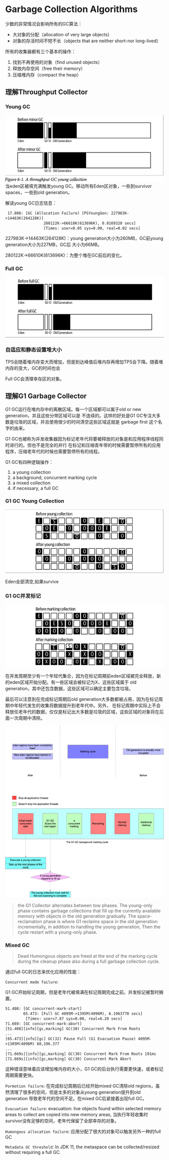 # Garbage Collection Algorithms
少数的异常情况会影响所有的GC算法：
* 大对象的分配（allocation of very large objects）
* 对象的存活时间不短不长（objects that are neither short-nor long-lived）

所有的收集器都有三个基本的操作：
1. 找到不再使用的对象（find unused objects）
2. 释放内存空间（free their memory）
3. 压缩堆内存（compact the heap）

## 理解Throughput Collector
### Young GC
![image](../../img/artcle/a_throughput_gc_young_collection.png)
当eden区被填充满触发young GC。移动所有Eden区对象，一些到survivor spaces，一些到old generation。

解读young GC日志信息：
```text
 17.806: [GC (Allocation Failure) [PSYoungGen: 227983K->14463K(264128K)]
                 280122K->66610K(613696K), 0.0169320 secs]
                 [Times: user=0.05 sys=0.00, real=0.02 secs]
```
227983K->14463K(264128K)：young generation大小为260MB，GC前young generation大小为227MB，GC后
大小为66MB。

280122K->66610K(613696K)：为整个堆在GC前后的变化。

### Full GC
![image](../../img/artcle/a_throughput_full_gc.png)

### 自适应和静态设置堆大小
TPS会随着堆内存变大而增加，但是到达峰值后堆内存再增加TPS会下降。随着堆内存的变大，GC的时间也会

Full GC会清理幸存区的对象。
## 理解G1 Garbage Collector
G1 GC运行在堆内存中的离散区域。每一个区域都可以属于old or new generation，并且这些分带区域可以是
不连续的。这样的好处是G1 GC专注大多数是垃圾的区域，并且使用很少的时间清空这些区域这就是 garbage first
这个名字的由来。

G1 GC也被称为并发收集器因为标记老年代将要被释放的对象是和应用程序线程同时进行的。但也不是完全的并行
在标记和压缩青年带的时候需要暂停所有的应用程序，压缩老年代的时候也需要暂停所有的线程。

G1 GC有四种逻辑操作：
1. a young collection
2. a background, concurrent marking cycle
3. a mixed collection
4. if necessary, a full GC

### G1 GC Young Collection

![image](../../img/artcle/g1_young_gc.png)

Eden全部清空,如果survive

### G1 GC并发标记
![image](../../img/artcle/g1_gc_marking.png)

在并发周期至少有一个年轻代集合，因为在标记周期前eden区域被完全释放，新的eden区域开始分配。有一些区域会被标记为X，这些区域属于
old generation，其中还包含数据，这些区域可以确定主要包含垃圾。

最后可以注意到在完成标记周期后old generation大多数都被占用，因为在标记周期中年轻代发生的收集将数据提升到老年代中。另外，
在标记周期中实际上不会释放任老年代的数据，仅仅是标记出大多数是垃圾的区域，这些区域的对象将在后面一次周期中清除。

![image](../../img/artcle/marking_cycle.png)
> the G1 Collector alternates between tow phases. The young-only phase contains garbage collections that fill
> up the currently available memory with objects in the old generation gradually. The space-reclamation phase is where
> G1 reclaims space in the old generation incrementally, in addition to handling the young generation, Then the cycle
> restart with a young-only phase.

### Mixed GC
>Dead Humongous objects are freed at the end of the marking cycle during the cleanup phase also during
a full garbage collection cycle.

通过full GC的日志来优化应用的性能：

`Concurrent mode failure`:

G1 GC开始标记周期，但是老年代被填满在标记周期完成之前。并发标记被暂时搁置。
```text
51.408: [GC concurrent-mark-start]
        65.473: [Full GC 4095M->1395M(4096M), 6.1963770 secs]
         [Times: user=7.87 sys=0.00, real=6.20 secs]
71.669: [GC concurrent-mark-abort]
[51.408][info][gc,marking] GC(30) Concurrent Mark From Roots
...
[65.473][info][gc] GC(32) Pause Full (G1 Evacuation Pause) 4095M->1305M(4096M) 60,196.377
...
[71.669s][info][gc,marking] GC(30) Concurrent Mark From Roots 191ms
[71.669s][info][gc,marking] GC(30) Concurrent Mark Abort
```
这种错误意味着应该增加堆内存的大小，G1 GC的后台执行需要更快速，或者标记周期需要更快。

`Pormotion failure`:
在完成标记周期后已经开始mixed GC清除old regions，虽然清理了很多的空间，但是太多的对象从young generation提升到old generation
导致老年代的空间不足。在mixed GC后紧接着出现full GC。

`Evacuation failure`:
evacuation: live objects found within selected memory areas to collect are copied into new memory areas,
当执行年轻收集时survivor没有足够的空间，老年代保留了全部幸存的对象。

`Humongous allocation failure`:
应用分配了很大的对象可以触发另外一种的full GC

`Metadata GC threshold`:
In JDK 11, the metaspace can be collected/resized without requiring a full GC.





